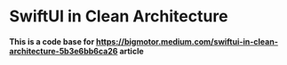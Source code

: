 # SwiftUI in Clean Architecture
#### This is a code base for https://bigmotor.medium.com/swiftui-in-clean-architecture-5b3e6bb6ca26 article

